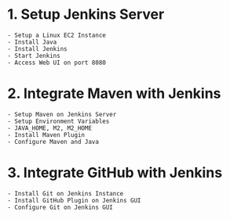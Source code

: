 

# 1. Setup Jenkins Server
	- Setup a Linux EC2 Instance
	- Install Java
	- Install Jenkins
	- Start Jenkins
	- Access Web UI on port 8080

# 2. Integrate Maven with Jenkins
	- Setup Maven on Jenkins Server
	- Setup Environment Variables
	- JAVA_HOME, M2, M2_HOME
	- Install Maven Plugin
	- Configure Maven and Java

# 3. Integrate GitHub with Jenkins
	- Install Git on Jenkins Instance
	- Install GitHub Plugin on Jenkins GUI
	- Configure Git on Jenkins GUI
